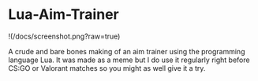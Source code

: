 # Lua-Aim-Trainer
!(/docs/screenshot.png?raw=true)

A crude and bare bones making of an aim trainer using the programming language Lua. It was made as a meme but I do use it regularly right before CS:GO or Valorant matches so you might as well give it a try.
